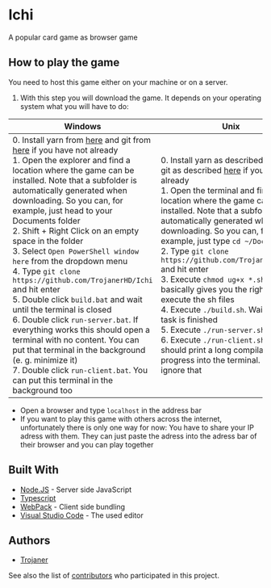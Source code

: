 # Ichi
A popular card game as browser game

## How to play the game
You need to host this game either on your machine or on a server.

1. With this step you will download the game. It depends on your operating system what you will have to do:

Windows | Unix 
--- | ---
0. Install yarn from [here](https://classic.yarnpkg.com/en/docs/install#windows-stable) and git from [here](https://git-scm.com/download/win) if you have not already<br>1. Open the explorer and find a location where the game can be installed. Note that a subfolder is automatically generated when downloading. So you can, for example, just head to your Documents folder<br>2. Shift + Right Click on an empty space in the folder<br>3. Select `Open PowerShell window here` from the dropdown menu<br>4. Type `git clone https://github.com/TrojanerHD/Ichi` and hit enter<br>5. Double click `build.bat` and wait until the terminal is closed<br>6. Double click `run-server.bat`. If everything works this should open a terminal with no content. You can put that terminal in the background (e. g. minimize it)<br>7. Double click `run-client.bat`. You can put this terminal in the background too | 0. Install yarn as described [here](https://classic.yarnpkg.com/en/docs/install#debian-stable) and git as described [here](https://git-scm.com/download/linux) if you have not already<br>1. Open the terminal and find a location where the game can be installed. Note that a subfolder is automatically generated when downloading. So you can, for example, just type `cd ~/Documents`<br>2. Type `git clone https://github.com/TrojanerHD/Ichi` and hit enter<br>3. Execute `chmod ug+x *.sh`. This basically gives you the rights to execute the sh files<br>4. Execute `./build.sh`. Wait until this task is finished<br>5. Execute `./run-server.sh &`<br>6. Execute `./run-client.sh &`. This should print a long compilation progress into the terminal. You can ignore that
- Open a browser and type `localhost` in the address bar
- If you want to play this game with others across the internet, unfortunately there is only one way for now: You have to share your IP adress with them. They can just paste the adress into the adress bar of their browser and you can play together

## Built With

* [Node.JS](https://nodejs.org/en/) - Server side JavaScript
* [Typescript](https://www.typescriptlang.org/)
* [WebPack](https://webpack.js.org/) - Client side bundling
* [Visual Studio Code](https://code.visualstudio.com/) - The used editor

## Authors

* [Trojaner](https://github.com/TrojanerHD)

See also the list of [contributors](https://github.com/TrojanerHD/Ichi/contributors) who participated in this project.